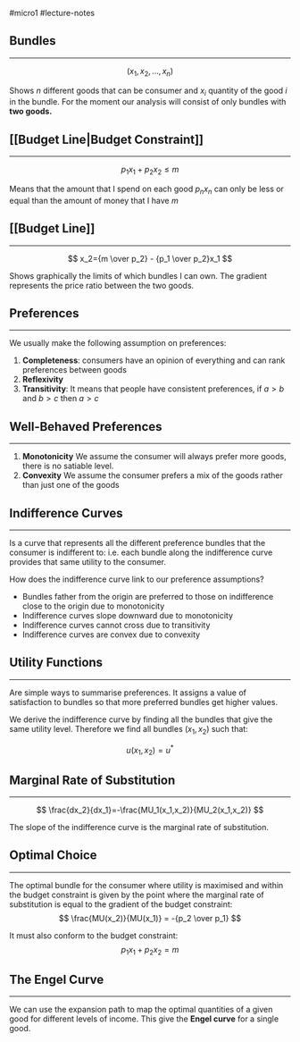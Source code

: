 #micro1 #lecture-notes 

## Bundles
---

$$ (x_1, x_2, \ldots, x_n) $$

Shows $n$ different goods that can be consumer and $x_i$ quantity of the good $i$ in the bundle. For the moment our analysis will consist of only bundles with **two goods.**

## [[Budget Line|Budget Constraint]] 
---
$$ p_1x_1+p_2x_2\le m $$

Means that the amount that I spend on each good $p_nx_n$ can only be less or equal than the amount of money that I have $m$

## [[Budget Line]]
---

$$ x_2={m \over p_2} - {p_1 \over p_2}x_1 $$

Shows graphically the limits of which bundles I can own. The gradient represents the price ratio between the two goods.

## Preferences
---

We usually make the following assumption on preferences:

1.  **Completeness**: consumers have an opinion of everything and can rank preferences between goods
2.  **Reflexivity**
3.  **Transitivity**: It means that people have consistent preferences, if $a>b$ and $b>c$ then $a > c$

## Well-Behaved Preferences
---

1.  **Monotonicity** We assume the consumer will always prefer more goods, there is no satiable level.
2.  **Convexity** We assume the consumer prefers a mix of the goods rather than just one of the goods

## Indifference Curves

---

Is a curve that represents all the different preference bundles that the consumer is indifferent to: i.e. each bundle along the indifference curve provides that same utility to the consumer.

How does the indifference curve link to our preference assumptions?

-   Bundles father from the origin are preferred to those on indifference close to the origin due to monotonicity
-   Indifference curves slope downward due to monotonicity
-   Indifference curves cannot cross due to transitivity
-   Indifference curves are convex due to convexity

## Utility Functions
---

Are simple ways to summarise preferences. It assigns a value of satisfaction to bundles so that more preferred bundles get higher values.

We derive the indifference curve by finding all the bundles that give the same utility level. Therefore we find all bundles $(x_1, x_2)$ such that:

$$ u(x_1,x_2) =u^* $$

## Marginal Rate of Substitution
---
$$ \frac{dx_2}{dx_1}=-\frac{MU_1(x_1,x_2)}{MU_2(x_1,x_2)} $$

The slope of the indifference curve is the marginal rate of substitution.

## Optimal Choice
---
The optimal bundle for the consumer where utility is maximised and within the budget constraint is given by the point where the marginal rate of substitution is equal to the gradient of the budget constraint:
$$ \frac{MU(x_2)}{MU(x_1)} = -{p_2 \over p_1} $$

It must also conform to the budget constraint:
$$ p_1x_1+p_2x_2=m $$

## The Engel Curve
---
We can use the expansion path to map the optimal quantities of a given good for different levels of income. This give the **Engel curve** for a single good.

